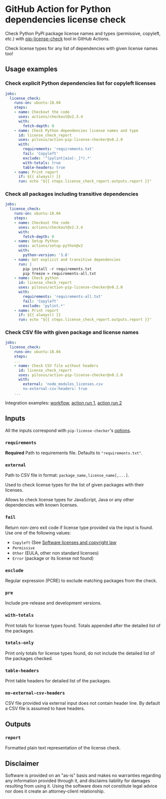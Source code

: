 # GitHub Action for Python dependencies license check

Check Python PyPI package license names and types (permissive, copyleft, etc.) with
[pip-license-check](https://github.com/pilosus/pip-license-checker) tool in GitHub Actions.

Check license types for any list of dependencies with given license names too!

## Usage examples

### Check explicit Python dependencies list for copyleft licenses

```yaml
jobs:
  license_check:
    runs-on: ubuntu-18.04
    steps:
    - name: Checkout the code
      uses: actions/checkout@v2.3.4
      with:
        fetch-depth: 0
    - name: Check Python dependencies license names and type
      id: license_check_report
      uses: pilosus/action-pip-license-checker@v0.2.0
      with:
        requirements: 'requirements.txt'
        fail: 'Copyleft'
        exclude: '^(pylint|aio[-_]*).*'
        with-totals: true
        table-headers: true
    - name: Print report
      if: ${{ always() }}
      run: echo "${{ steps.license_check_report.outputs.report }}"
```

### Check all packages including transitive dependencies

```yaml
jobs:
  license_check:
    runs-on: ubuntu-18.04
    steps:
    - name: Checkout the code
      uses: actions/checkout@v2.3.4
      with:
        fetch-depth: 0
    - name: Setup Python
      uses: actions/setup-python@v2
      with:
        python-version: '3.6'
    - name: Get explicit and transitive dependencies
      run: |
        pip install -r requirements.txt
        pip freeze > requirements-all.txt
    - name: Check python
      id: license_check_report
      uses: pilosus/action-pip-license-checker@v0.2.0
      with:
        requirements: 'requirements-all.txt'
        fail: 'Copyleft'
        exclude: 'pylint.*'
    - name: Print report
      if: ${{ always() }}
      run: echo "${{ steps.license_check_report.outputs.report }}"
```

### Check CSV file with given package and license names

```yaml
jobs:
  license_check:
    runs-on: ubuntu-18.04
    steps:
    ...
    - name: Check CSV file without headers
      id: license_check_report
      uses: pilosus/action-pip-license-checker@v0.2.0
      with:
        external: 'node_modules_licenses.csv
        no-external-csv-headers: true
    ...
```

Integration examples: [workflow](https://github.com/pilosus/piny/pull/134/files),
[action run 1](https://github.com/pilosus/piny/runs/3051101459?check_suite_focus=true),
[action run 2](https://github.com/pilosus/piny/runs/3330267456?check_suite_focus=true)


## Inputs

All the inputs correspond with `pip-license-checker`'s
[options](https://github.com/pilosus/pip-license-checker#help).

### `requirements`

**Required** Path to requirements file. Defaults to `"requirements.txt"`.

### `external`

Path to CSV file in format: `package_name,license_name[,...]`.

Used to check license types for the list of given packages with their
licenses.

Allows to check license types for JavaScript, Java or any other
dependencies with known licenses.

### `fail`

Return non-zero exit code if license type provided via the input is found.
Use one of the following values:

- `Copyleft` (See [Software licenses and copyright law](https://en.wikipedia.org/wiki/Software_license#Software_licenses_and_copyright_law)
- `Permissive`
- `Other` (EULA, other non standard licenses)
- `Error` (package or its license not found)

### `exclude`

Regular expression (PCRE) to exclude matching packages from the check.

### `pre`

Include pre-release and development versions.

### `with-totals`

Print totals for license types found. Totals appended after the detailed list of the packages.

### `totals-only`

Print only totals for license types found, do not include the detailed list of the packages checked.

### `table-headers`

Print table headers for detailed list of the packages.

### `no-external-csv-headers`

CSV file provided via external input does not contain header line.
By default a CSV file is assumed to have headers.

## Outputs

### `report`

Formatted plain text representation of the license check.


## Disclaimer

Software is provided on an "as-is" basis and makes no warranties
regarding any information provided through it, and disclaims liability
for damages resulting from using it. Using the software does not
constitute legal advice nor does it create an attorney-client
relationship.
